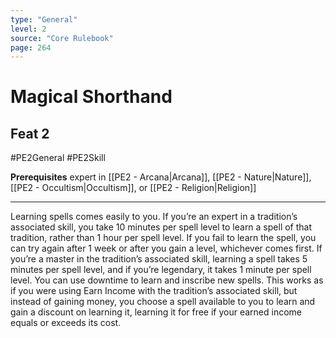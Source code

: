 ```yaml
---
type: "General"
level: 2
source: "Core Rulebook"
page: 264
---
```

# Magical Shorthand
## Feat 2
#PE2General #PE2Skill 

**Prerequisites** expert in [[PE2 - Arcana|Arcana]], [[PE2 - Nature|Nature]], [[PE2 - Occultism|Occultism]], or [[PE2 - Religion|Religion]]

---
Learning spells comes easily to you. If you’re an expert in a tradition’s associated skill, you take 10 minutes per spell level to learn a spell of that tradition, rather than 1 hour per spell level. If you fail to learn the spell, you can try again after 1 week or after you gain a level, whichever comes first. If you’re a master in the tradition’s associated skill, learning a spell takes 5 minutes per spell level, and if you’re legendary, it takes 1 minute per spell level. You can use downtime to learn and inscribe new spells. This works as if you were using Earn Income with the tradition’s associated skill, but instead of gaining money, you choose a spell available to you to learn and gain a discount on learning it, learning it for free if your earned income equals or exceeds its cost.